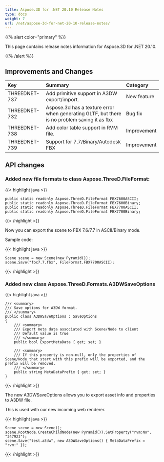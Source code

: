 ```yaml
---
title: Aspose.3D for .NET 20.10 Release Notes
type: docs
weight: 7
url: /net/aspose-3d-for-net-20-10-release-notes/
---
```


{{% alert color="primary" %}}

This page contains release notes information for Aspose.3D for .NET 20.10.

{{% /alert %}}
## **Improvements and Changes**

|**Key**|**Summary**|**Category**|
| :- | :- | :- |
|THREEDNET-737 | Add primitive support in A3DW export/import. | New feature 
|THREEDNET-732 | Aspose.3d has a texture error when generating GLTF, but there is no problem saving it as fbx | Bug fix 
|THREEDNET-738 | Add color table support in RVM file. | Improvement 
|THREEDNET-739 | Support for 7.7/Binary/Autodesk FBX | Improvement

## API changes ##

### Added new file formats to class Aspose.ThreeD.FileFormat:

{{< highlight java >}}

    public static readonly Aspose.ThreeD.FileFormat FBX7600ASCII;
    public static readonly Aspose.ThreeD.FileFormat FBX7600Binary;
    public static readonly Aspose.ThreeD.FileFormat FBX7700ASCII;
    public static readonly Aspose.ThreeD.FileFormat FBX7700Binary;

{{< /highlight >}}

Now you can export the scene to FBX 7.6/7.7 in ASCII/Binary mode.

Sample code:

{{< highlight java >}}

    Scene scene = new Scene(new Pyramid());
    scene.Save("fbx7.7.fbx", FileFormat.FBX7700ASCII);

{{< /highlight >}}


### Added new class Aspose.ThreeD.Formats.A3DWSaveOptions

{{< highlight java >}}

    /// <summary>
    /// Save options for A3DW format.
    /// </summary>
    public class A3DWSaveOptions : SaveOptions
    {
        /// <summary>
        /// Export meta data associated with Scene/Node to client
        /// Default value is true
        /// </summary>
        public bool ExportMetaData { get; set; }

        /// <summary>
        /// If this property is non-null, only the properties of Scene/Node that start with this prefix will be exported, and the prefix will be removed.
        /// </summary>
        public string MetaDataPrefix { get; set; }
    }

{{< /highlight >}}

The new A3DWSaveOptions allows you to export asset info and properties to A3DW file.

This is used with our new incoming web renderer.

{{< highlight java >}}

    Scene scene = new Scene();
    scene.RootNode.CreateChildNode(new Pyramid()).SetProperty("rvm:No", "347923");
    scene.Save("test.a3dw", new A3DWSaveOptions() { MetaDataPrefix = "rvm:" });

{{< /highlight >}}
